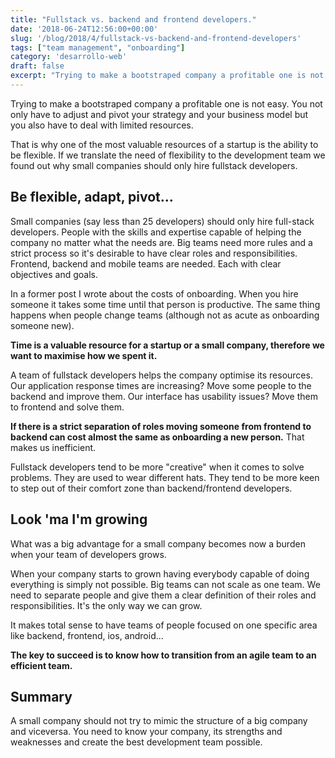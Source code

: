 ```yaml
---
title: "Fullstack vs. backend and frontend developers."
date: '2018-06-24T12:56:00+00:00'
slug: '/blog/2018/4/fullstack-vs-backend-and-frontend-developers'
tags: ["team management", "onboarding"]
category: 'desarrollo-web'
draft: false
excerpt: "Trying to make a bootstraped company a profitable one is not easy. You not only have to adjust and pivot your strategy and your business model but you also have to deal with limited resources."
---
```

Trying to make a bootstraped company a profitable one is not easy. You not only have to adjust and pivot your strategy and your business model but you also have to deal with limited resources.

That is why one of the most valuable resources of a startup is the ability to be flexible. If we translate the need of flexibility to the development team we found out why small companies should only hire fullstack developers.

## Be flexible, adapt, pivot...

Small companies (say less than 25 developers) should only hire full-stack developers. People with the skills and expertise capable of helping the company no matter what the needs are. Big teams need more rules and a strict process so it's desirable to have clear roles and responsibilities. Frontend, backend and mobile teams are needed. Each with clear objectives and goals.

In a former post I wrote about the costs of onboarding. When you hire someone it takes some time until that person is productive. The same thing happens when people change teams (although not as acute as onboarding someone new).

**Time is a valuable resource for a startup or a small company, therefore we want to maximise how we spent it.**

A team of fullstack developers helps the company optimise its resources. Our application response times are increasing? Move some people to the backend and improve them. Our interface has usability issues? Move them to frontend and solve them.

**If there is a strict separation of roles moving someone from frontend to backend can cost almost the same as onboarding a new person.** That makes us inefficient.

Fullstack developers tend to be more "creative" when it comes to solve problems. They are used to wear different hats. They tend to be more keen to step out of their comfort zone than backend/frontend developers.

## Look 'ma I'm growing

What was a big advantage for a small company becomes now a burden when your team of developers grows.

When your company starts to grown having everybody capable of doing everything is simply not possible. Big teams can not scale as one team. We need to separate people and give them a clear definition of their roles and responsibilities. It's the only way we can grow.

It makes total sense to have teams of people focused on one specific area like backend, frontend, ios, android...

**The key to succeed is to know how to transition from an agile team to an efficient team.**

## Summary

A small company should not try to mimic the structure of a big company and viceversa. You need to know your company, its strengths and weaknesses and create the best development team possible.
